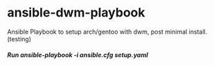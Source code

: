 # ansible-dwm-playbook
Ansible Playbook to setup arch/gentoo with dwm, post minimal install. (testing)
##### Run ansible-playbook -i ansible.cfg setup.yaml
